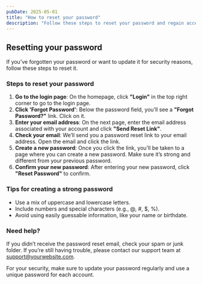 ```yaml
---
pubDate: 2025-05-01
title: "How to reset your password"
description: "Follow these steps to reset your password and regain access to your account."
---
```


## Resetting your password

If you’ve forgotten your password or want to update it for security reasons, follow these steps to reset it.

### Steps to reset your password

1. **Go to the login page**: On the homepage, click **"Login"** in the top right corner to go to the login page.
2. **Click 'Forgot Password'**: Below the password field, you’ll see a **"Forgot Password?"** link. Click on it.
3. **Enter your email address**: On the next page, enter the email address associated with your account and click **"Send Reset Link"**.
4. **Check your email**: We’ll send you a password reset link to your email address. Open the email and click the link.
5. **Create a new password**: Once you click the link, you'll be taken to a page where you can create a new password. Make sure it’s strong and different from your previous password.
6. **Confirm your new password**: After entering your new password, click **"Reset Password"** to confirm.

### Tips for creating a strong password

- Use a mix of uppercase and lowercase letters.
- Include numbers and special characters (e.g., @, #, $, %).
- Avoid using easily guessable information, like your name or birthdate.

### Need help?

If you didn’t receive the password reset email, check your spam or junk folder. If you’re still having trouble, please contact our support team at [support@yourwebsite.com](mailto:support@yourwebsite.com).

For your security, make sure to update your password regularly and use a unique password for each account.

